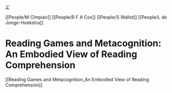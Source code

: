 [🇿](zotero://select/library/items/TPZ33RPZ)

[[People/M Cîmpian]] [[People/R F A Cox]] [[People/S Wallot]] [[People/L de Jonge-Hoekstra]] 
# Reading Games and Metacognition: An Embodied View of Reading Comprehension

[[Reading Games and Metacognition_An Embodied View of Reading Comprehension]]